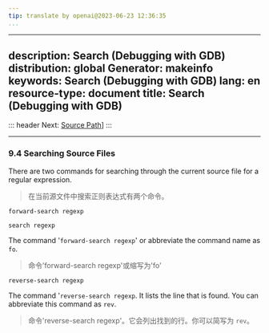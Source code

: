 ```yaml
---
tip: translate by openai@2023-06-23 12:36:35
...
```

---
description: Search (Debugging with GDB)
distribution: global
Generator: makeinfo
keywords: Search (Debugging with GDB)
lang: en
resource-type: document
title: Search (Debugging with GDB)
----------------------------------

::: header
Next: [Source Path](Source-Path.html#Source-Path)]
:::

---

### 9.4 Searching Source Files

There are two commands for searching through the current source file for a regular expression.

> 在当前源文件中搜索正则表达式有两个命令。

`forward-search regexp`

`search regexp`

The command '`forward-search regexp`' or abbreviate the command name as `fo`.

> 命令'forward-search regexp'或缩写为'fo'

`reverse-search regexp`

The command '`reverse-search regexp`. It lists the line that is found. You can abbreviate this command as `rev`.

> 命令'reverse-search regexp'。它会列出找到的行。你可以简写为 `rev`。
